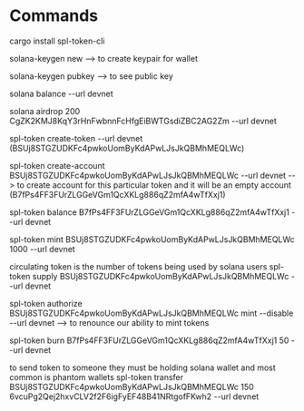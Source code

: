 # Commands

cargo install spl-token-cli

solana-keygen new --> to create keypair for wallet

solana-keygen pubkey --> to see public key

solana balance --url devnet

solana airdrop 200 CgZK2KMJ8KqY3rHnFwbnnFcHfgEiBWTGsdiZBC2AG2Zm --url devnet

spl-token create-token --url devnet (BSUj8STGZUDKFc4pwkoUomByKdAPwLJsJkQBMhMEQLWc)

spl-token create-account BSUj8STGZUDKFc4pwkoUomByKdAPwLJsJkQBMhMEQLWc --url devnet --> to create account for this particular token and it will be an empty account (B7fPs4FF3FUrZLGGeVGm1QcXKLg886qZ2mfA4wTfXxj1)

spl-token balance B7fPs4FF3FUrZLGGeVGm1QcXKLg886qZ2mfA4wTfXxj1 --url devnet

spl-token mint BSUj8STGZUDKFc4pwkoUomByKdAPwLJsJkQBMhMEQLWc 1000 --url devnet

circulating token is the number of tokens being used by solana users
spl-token supply BSUj8STGZUDKFc4pwkoUomByKdAPwLJsJkQBMhMEQLWc --url devnet

spl-token authorize BSUj8STGZUDKFc4pwkoUomByKdAPwLJsJkQBMhMEQLWc mint --disable --url devnet --> to renounce our ability to mint tokens

spl-token burn B7fPs4FF3FUrZLGGeVGm1QcXKLg886qZ2mfA4wTfXxj1 50 --url devnet

to send token to someone they must be holding solana wallet and most common is phantom wallets
spl-token transfer BSUj8STGZUDKFc4pwkoUomByKdAPwLJsJkQBMhMEQLWc 150 6vcuPg2Qej2hxvCLV2f2F6igFyEF48B41NRtgofFKwh2 --url devnet
